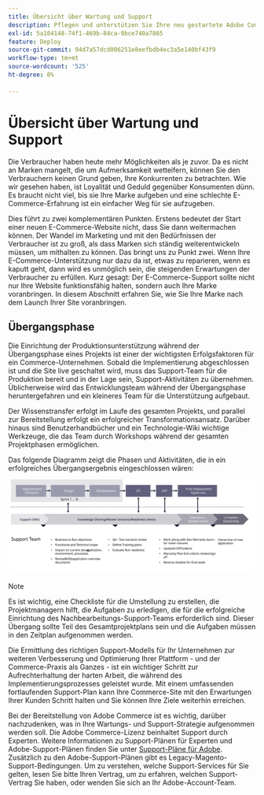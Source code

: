 ```yaml
---
title: Übersicht über Wartung und Support
description: Pflegen und unterstützen Sie Ihre neu gestartete Adobe Commerce-Implementierung ordnungsgemäß.
exl-id: 5a104148-74f1-469b-84ca-9bce740a7865
feature: Deploy
source-git-commit: 94d7a57dcd006251e8eefbdb4ec3a5e140bf43f9
workflow-type: tm+mt
source-wordcount: '525'
ht-degree: 0%

---
```


# Übersicht über Wartung und Support

Die Verbraucher haben heute mehr Möglichkeiten als je zuvor. Da es nicht an Marken mangelt, die um Aufmerksamkeit wetteifern, können Sie den Verbrauchern keinen Grund geben, Ihre Konkurrenten zu betrachten. Wie wir gesehen haben, ist Loyalität und Geduld gegenüber Konsumenten dünn. Es braucht nicht viel, bis sie Ihre Marke aufgeben und eine schlechte E-Commerce-Erfahrung ist ein einfacher Weg für sie aufzugeben.

Dies führt zu zwei komplementären Punkten. Erstens bedeutet der Start einer neuen E-Commerce-Website nicht, dass Sie dann weitermachen können. Der Wandel im Marketing und mit den Bedürfnissen der Verbraucher ist zu groß, als dass Marken sich ständig weiterentwickeln müssen, um mithalten zu können. Das bringt uns zu Punkt zwei. Wenn Ihre E-Commerce-Unterstützung nur dazu da ist, etwas zu reparieren, wenn es kaputt geht, dann wird es unmöglich sein, die steigenden Erwartungen der Verbraucher zu erfüllen. Kurz gesagt: Der E-Commerce-Support sollte nicht nur Ihre Website funktionsfähig halten, sondern auch Ihre Marke voranbringen. In diesem Abschnitt erfahren Sie, wie Sie Ihre Marke nach dem Launch Ihrer Site voranbringen.

## Übergangsphase

Die Einrichtung der Produktionsunterstützung während der Übergangsphase eines Projekts ist einer der wichtigsten Erfolgsfaktoren für ein Commerce-Unternehmen. Sobald die Implementierung abgeschlossen ist und die Site live geschaltet wird, muss das Support-Team für die Produktion bereit und in der Lage sein, Support-Aktivitäten zu übernehmen. Üblicherweise wird das Entwicklungsteam während der Übergangsphase heruntergefahren und ein kleineres Team für die Unterstützung aufgebaut.

Der Wissenstransfer erfolgt im Laufe des gesamten Projekts, und parallel zur Bereitstellung erfolgt ein erfolgreicher Transformationsansatz. Darüber hinaus sind Benutzerhandbücher und ein Technologie-Wiki wichtige Werkzeuge, die das Team durch Workshops während der gesamten Projektphasen ermöglichen.

Das folgende Diagramm zeigt die Phasen und Aktivitäten, die in ein erfolgreiches Übergangsergebnis eingeschlossen wären:

![Diagramm mit den Phasen des Übergangsprozesses](../../assets/playbooks/transition-diagram.svg)

>[!NOTE]
>
> Es ist wichtig, eine Checkliste für die Umstellung zu erstellen, die Projektmanagern hilft, die Aufgaben zu erledigen, die für die erfolgreiche Einrichtung des Nachbearbeitungs-Support-Teams erforderlich sind. Dieser Übergang sollte Teil des Gesamtprojektplans sein und die Aufgaben müssen in den Zeitplan aufgenommen werden.

Die Ermittlung des richtigen Support-Modells für Ihr Unternehmen zur weiteren Verbesserung und Optimierung Ihrer Plattform - und der Commerce-Praxis als Ganzes - ist ein wichtiger Schritt zur Aufrechterhaltung der harten Arbeit, die während des Implementierungsprozesses geleistet wurde. Mit einem umfassenden fortlaufenden Support-Plan kann Ihre Commerce-Site mit den Erwartungen Ihrer Kunden Schritt halten und Sie können Ihre Ziele weiterhin erreichen.

Bei der Bereitstellung von Adobe Commerce ist es wichtig, darüber nachzudenken, was in Ihre Wartungs- und Support-Strategie aufgenommen werden soll.
Die Adobe Commerce-Lizenz beinhaltet Support durch Experten. Weitere Informationen zu Support-Plänen für Experten und Adobe-Support-Plänen finden Sie unter [Support-Pläne für Adobe](https://business.adobe.com/customers/consulting-services/premier-support.html).
Zusätzlich zu den Adobe-Support-Plänen gibt es Legacy-Magento-Support-Bedingungen. Um zu verstehen, welche Support-Services für Sie gelten, lesen Sie bitte Ihren Vertrag, um zu erfahren, welchen Support-Vertrag Sie haben, oder wenden Sie sich an Ihr Adobe-Account-Team.
